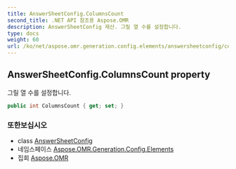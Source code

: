 ```yaml
---
title: AnswerSheetConfig.ColumnsCount
second_title: .NET API 참조용 Aspose.OMR
description: AnswerSheetConfig 재산. 그릴 열 수를 설정합니다.
type: docs
weight: 60
url: /ko/net/aspose.omr.generation.config.elements/answersheetconfig/columnscount/
---
```

## AnswerSheetConfig.ColumnsCount property

그릴 열 수를 설정합니다.

```csharp
public int ColumnsCount { get; set; }
```

### 또한보십시오

* class [AnswerSheetConfig](../)
* 네임스페이스 [Aspose.OMR.Generation.Config.Elements](../../answersheetconfig/)
* 집회 [Aspose.OMR](../../../)


